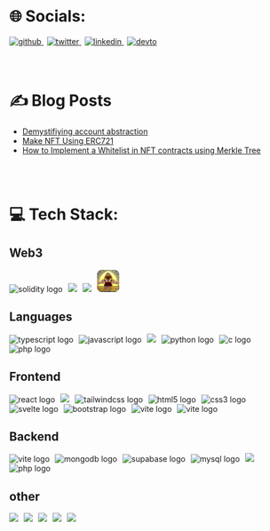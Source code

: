<!-- <h1 align="center">Abdul Azeez V</h1>

# <img src="https://img.shields.io/badge/web3 developer-2B283A?logoColor=white" /> -->

<!-- <div style="display:flex; gap:10px; justify-content:center">
<img src="https://img.shields.io/badge/web3 developer-2B283A?style=for-the-badge&logoColor=white" />
<img src="https://img.shields.io/badge/blogger-2B283A?style=for-the-badge&logoColor=white" />

</div> -->


# 🌐 Socials:
<div align="left">
  <a href="https://github.com/abdxzi" target="_blank">
    <img src="https://img.shields.io/badge/github-%2324292e.svg?&style=for-the-badge&logo=github&logoColor=white" alt="github" style="margin-bottom: 5px;" />
  </a>
  <img width="2">
  <a href="https://twitter.com/abdaziii" target="_blank">
    <img src="https://img.shields.io/badge/twitter-%23000.svg?&style=for-the-badge&logo=x&logoColor=white" alt="twitter" style="margin-bottom: 5px;" />
  </a>
  <img width="2">
  <a href="https://linkedin.com/in/abdul-azeez-v" target="_blank">
    <img src=https://img.shields.io/badge/linkedin-%231E77B5.svg?&style=for-the-badge&logo=linkedin&logoColor=white alt=linkedin style="margin-bottom: 5px;" />
  </a>
  <img width="2">
  <a href="https://dev.to/abdxzi" target="_blank">
    <img src=https://img.shields.io/badge/dev.to-%2308090A.svg?&style=for-the-badge&logo=dev.to&logoColor=white alt=devto style="margin-bottom: 5px;" />
  </a>
</div>

<br>
<br>


# ✍️ Blog Posts

<ul>
  <li>
    <a href="https://www.linkedin.com/pulse/demystifying-account-abstraction-introduction-abdul-azeez-mebmc/">Demystifiying account abstraction</a>
  </li>
  <li>
    <a href="https://dev.to/abdxzi/make-nft-using-erc721-243i">Make NFT Using ERC721</a>
  </li>
  <li>
    <a href="https://dev.to/abdxzi/how-to-implement-a-whitelist-in-nft-contracts-using-merkle-tree-4apk">How to Implement a Whitelist in NFT contracts using Merkle Tree</a>
  </li>
</ul> 

<br><br>

# 💻 Tech Stack:

<h2 align="left">Web3</h2>

<div align="left">
  <img src="https://cdn.jsdelivr.net/gh/devicons/devicon/icons/solidity/solidity-original.svg" height="40" alt="solidity logo"/>
  <img width="2" />
  <img src="https://skillicons.dev/icons?i=rust" height="40">
  <img width="2">
  <img src="https://cdn.jsdelivr.net/gh/devicons/devicon@latest/icons/hardhat/hardhat-original.svg" height="40" />
  <img width="2">
  <img src="https://raw.githubusercontent.com/foundry-rs/book/master/theme/card.png" height="40">
</div>

<h2 align="left">Languages</h2>

<div align="left">
  <img src="https://cdn.jsdelivr.net/gh/devicons/devicon/icons/typescript/typescript-original.svg" height="40" alt="typescript logo"  />
  <img width="2" />
  <img src="https://cdn.jsdelivr.net/gh/devicons/devicon/icons/javascript/javascript-original.svg" height="40" alt="javascript logo"  />
  <img width="2" />
  <img src="https://skillicons.dev/icons?i=rust" height="40">
  <img width="2" />
  <img src="https://cdn.jsdelivr.net/gh/devicons/devicon/icons/python/python-original.svg" height="40" alt="python logo"  />
  <img width="2" />
  <img src="https://skillicons.dev/icons?i=c" height="40" alt="c logo"  />
  <img width="2">
  <img src="https://skillicons.dev/icons?i=php" height="40" alt="php logo"  />
</div>

<h2 align="left">Frontend</h2>

<div align="left">
  <img src="https://cdn.jsdelivr.net/gh/devicons/devicon/icons/react/react-original.svg" height="40" alt="react logo"  />
  <img width="2">
  <img src="https://cdn.jsdelivr.net/gh/devicons/devicon@latest/icons/nextjs/nextjs-original.svg" height="40"/>  
  <img width="2">
  <img src="https://cdn.simpleicons.org/tailwindcss/06B6D4" height="40" alt="tailwindcss logo"  />
  <img width="2">
  <img src="https://cdn.jsdelivr.net/gh/devicons/devicon/icons/html5/html5-original.svg" height="40" alt="html5 logo"  />
  <img width="2">
  <img src="https://cdn.jsdelivr.net/gh/devicons/devicon/icons/css3/css3-original.svg" height="40" alt="css3 logo"  />
  <img width="2">
  <img src="https://cdn.jsdelivr.net/gh/devicons/devicon/icons/svelte/svelte-original.svg" height="40" alt="svelte logo"  />
  <img width="2">
  <img src="https://cdn.jsdelivr.net/gh/devicons/devicon/icons/bootstrap/bootstrap-original.svg" height="40" alt="bootstrap logo"  />
  <img width="2">
  <img src="https://skillicons.dev/icons?i=vite" height="40" alt="vite logo"  />
  <img width="2">
  <img src="https://skillicons.dev/icons?i=webpack" height="40" alt="vite logo"  />
</div>


<h2 align="left">Backend</h2>

<div align="left">
  <img src="https://skillicons.dev/icons?i=nodejs" height="40" alt="vite logo"  />
  <img width="2">
  <img src="https://cdn.jsdelivr.net/gh/devicons/devicon@latest/icons/mongodb/mongodb-plain-wordmark.svg" height="40" alt="mongodb logo"  />
  <img width="2">
  <img src="https://skillicons.dev/icons?i=supabase" height="40" alt="supabase logo"  />
  <img width="2">
  <img src="https://cdn.jsdelivr.net/gh/devicons/devicon/icons/mysql/mysql-original.svg" height="40" alt="mysql logo"  />
  <img width="2">
  <img src="https://cdn.jsdelivr.net/gh/devicons/devicon@latest/icons/postman/postman-original.svg" height="40"/>
  <img width="2">
  <img src="https://cdn.jsdelivr.net/gh/devicons/devicon/icons/php/php-original.svg" height="40" alt="php logo"  />
</div>

<h2 align="left">other</h2>
<div align="left">
  <img src="https://skillicons.dev/icons?i=flutter" height="40"/>
  <img width="2">
  <img src="https://skillicons.dev/icons?i=bash" height="40"/>
  <img width="2">
  <img src="https://skillicons.dev/icons?i=powershell" height="40" />
  <img width="2">
  <img src="https://skillicons.dev/icons?i=arduino" height="40" />
  <img width="2">
  <img src="https://cdn.jsdelivr.net/gh/devicons/devicon@latest/icons/selenium/selenium-original.svg" height="40" />
</div>
<br>